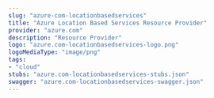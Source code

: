 ```yaml
---
slug: "azure-com-locationbasedservices"
title: "Azure Location Based Services Resource Provider"
provider: "azure.com"
description: "Resource Provider"
logo: "azure.com-locationbasedservices-logo.png"
logoMediaType: "image/png"
tags:
- "cloud"
stubs: "azure.com-locationbasedservices-stubs.json"
swagger: "azure.com-locationbasedservices-swagger.json"
---
```

